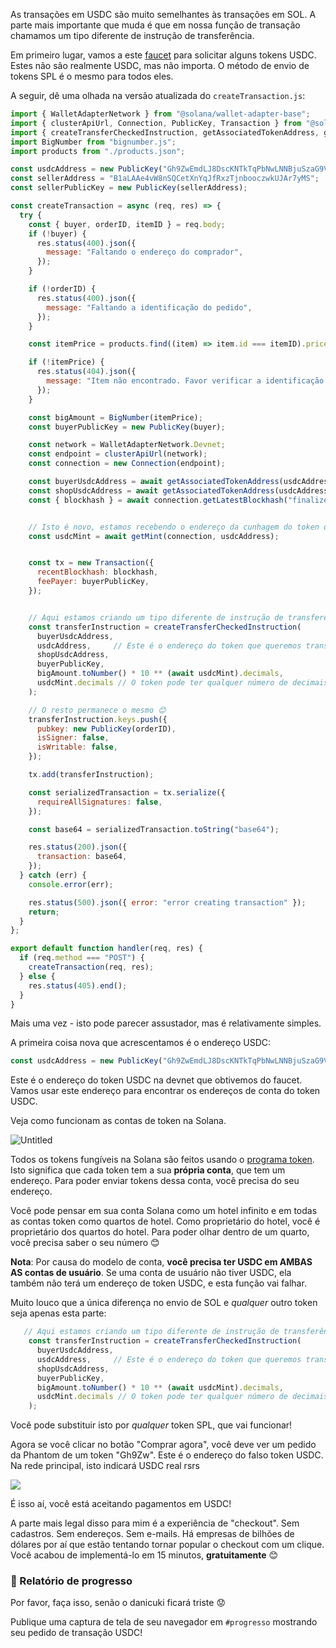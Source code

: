 As transações em USDC são muito semelhantes às transações em SOL. A parte mais importante que muda é que em nossa função de transação chamamos um tipo diferente de instrução de transferência.

Em primeiro lugar, vamos a este [faucet](https://spl-token-faucet.com/?token-name=USDC) para solicitar alguns tokens USDC. Estes não são realmente USDC, mas não importa. O método de envio de tokens SPL é o mesmo para todos eles.

A seguir, dê uma olhada na versão atualizada do `createTransaction.js`:

```jsx
import { WalletAdapterNetwork } from "@solana/wallet-adapter-base";
import { clusterApiUrl, Connection, PublicKey, Transaction } from "@solana/web3.js";
import { createTransferCheckedInstruction, getAssociatedTokenAddress, getMint } from "@solana/spl-token";
import BigNumber from "bignumber.js";
import products from "./products.json";

const usdcAddress = new PublicKey("Gh9ZwEmdLJ8DscKNTkTqPbNwLNNBjuSzaG9Vp2KGtKJr");
const sellerAddress = "B1aLAAe4vW8nSQCetXnYqJfRxzTjnbooczwkUJAr7yMS";
const sellerPublicKey = new PublicKey(sellerAddress);

const createTransaction = async (req, res) => {
  try {
    const { buyer, orderID, itemID } = req.body;
    if (!buyer) {
      res.status(400).json({
        message: "Faltando o endereço do comprador",
      });
    }

    if (!orderID) {
      res.status(400).json({
        message: "Faltando a identificação do pedido",
      });
    }

    const itemPrice = products.find((item) => item.id === itemID).price;

    if (!itemPrice) {
      res.status(404).json({
        message: "Item não encontrado. Favor verificar a identificação do item",
      });
    }

    const bigAmount = BigNumber(itemPrice);
    const buyerPublicKey = new PublicKey(buyer);

    const network = WalletAdapterNetwork.Devnet;
    const endpoint = clusterApiUrl(network);
    const connection = new Connection(endpoint);

    const buyerUsdcAddress = await getAssociatedTokenAddress(usdcAddress, buyerPublicKey);
    const shopUsdcAddress = await getAssociatedTokenAddress(usdcAddress, sellerPublicKey);
    const { blockhash } = await connection.getLatestBlockhash("finalized");


    // Isto é novo, estamos recebendo o endereço da cunhagem do token que queremos transferir
    const usdcMint = await getMint(connection, usdcAddress);


    const tx = new Transaction({
      recentBlockhash: blockhash,
      feePayer: buyerPublicKey,
    });


    // Aqui estamos criando um tipo diferente de instrução de transferência
    const transferInstruction = createTransferCheckedInstruction(
      buyerUsdcAddress, 
      usdcAddress,     // Este é o endereço do token que queremos transferir
      shopUsdcAddress, 
      buyerPublicKey, 
      bigAmount.toNumber() * 10 ** (await usdcMint).decimals, 
      usdcMint.decimals // O token pode ter qualquer número de decimais
    );

    // O resto permanece o mesmo 😊 
    transferInstruction.keys.push({
      pubkey: new PublicKey(orderID),
      isSigner: false,
      isWritable: false,
    });

    tx.add(transferInstruction);

    const serializedTransaction = tx.serialize({
      requireAllSignatures: false,
    });

    const base64 = serializedTransaction.toString("base64");

    res.status(200).json({
      transaction: base64,
    });
  } catch (err) {
    console.error(err);

    res.status(500).json({ error: "error creating transaction" });
    return;
  }
};

export default function handler(req, res) {
  if (req.method === "POST") {
    createTransaction(req, res);
  } else {
    res.status(405).end();
  }
}
```


Mais uma vez - isto pode parecer assustador, mas é relativamente simples.

A primeira coisa nova que acrescentamos é o endereço USDC:


```jsx
const usdcAddress = new PublicKey("Gh9ZwEmdLJ8DscKNTkTqPbNwLNNBjuSzaG9Vp2KGtKJr");
```


Este é o endereço do token USDC na devnet que obtivemos do faucet. Vamos usar este endereço para encontrar os endereços de conta do token USDC.

Veja como funcionam as contas de token na Solana. 

![Untitled](https://i.imgur.com/8T8BFGL.png)

Todos os tokens fungíveis na Solana são feitos usando o [programa token](https://spl.solana.com/token). Isto significa que cada token tem a sua **própria conta**, que tem um endereço. Para poder enviar tokens dessa conta, você precisa do seu endereço.

Você pode pensar em sua conta Solana como um hotel infinito e em todas as contas token como quartos de hotel. Como proprietário do hotel, você é proprietário dos quartos do hotel. Para poder olhar dentro de um quarto, você precisa saber o seu número 😊 

**Nota**: Por causa do modelo de conta, **você precisa ter USDC em AMBAS AS contas de usuário**. Se uma conta de usuário não tiver USDC, ela também não terá um endereço de token USDC, e esta função vai falhar.

Muito louco que a única diferença no envio de SOL e *qualquer* outro token seja apenas esta parte:


```jsx
   // Aqui estamos criando um tipo diferente de instrução de transferência
    const transferInstruction = createTransferCheckedInstruction(
      buyerUsdcAddress, 
      usdcAddress,     // Este é o endereço do token que queremos transferir
      shopUsdcAddress, 
      buyerPublicKey, 
      bigAmount.toNumber() * 10 ** (await usdcMint).decimals, 
      usdcMint.decimals // O token pode ter qualquer número de decimais
    );
```


Você pode substituir isto por *qualquer* token SPL, que vai funcionar!

Agora se você clicar no botão "Comprar agora", você deve ver um pedido da Phantom de um token "Gh9Zw". Este é o endereço do falso token USDC. Na rede principal, isto indicará USDC real rsrs

![](https://hackmd.io/_uploads/ryaoth9P9.png)

É isso aí, você está aceitando pagamentos em USDC!

A parte mais legal disso para mim é a experiência de "checkout". Sem cadastros. Sem endereços. Sem e-mails. Há empresas de bilhões de dólares por aí que estão tentando tornar popular o checkout com um clique. Você acabou de implementá-lo em 15 minutos, **gratuitamente** 😊 

### 🚨 Relatório de progresso

Por favor, faça isso, senão o danicuki ficará triste 😟

Publique uma captura de tela de seu navegador em `#progresso` mostrando seu pedido de transação USDC!
